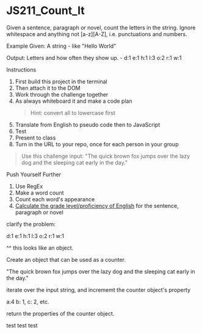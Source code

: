# JS211_Count_It

Given a sentence, paragraph or novel, count the letters in the string. Ignore whitespace and anything not [a-z][A-Z], i.e. punctuations and numbers.

Example
Given: A string - like "Hello World"

Output: Letters and how often they show up. - d:1 e:1 h:1 l:3 o:2 r:1 w:1

Instructions

1. First build this project in the terminal
2. Then attach it to the DOM
3. Work through the challenge together
4. As always whiteboard it and make a code plan
   > Hint: convert all to lowercase first
5. Translate from English to pseudo code then to JavaScript
6. Test
7. Present to class
8. Turn in the URL to your repo, once for each person in your group

> Use this challenge input: "The quick brown fox jumps over the lazy dog and the sleeping cat early in the day."

Push Yourself Further

1. Use RegEx
2. Make a word count
3. Count each word's appearance
4. [Calculate the grade level/proficiency of English](https://www.thoughtco.com/calculating-reading-level-1857103) for the sentence, paragraph or novel

clarify the problem:

d:1 e:1 h:1 l:3 o:2 r:1 w:1

^^ this looks like an object.

Create an object that can be used as a counter.

"The quick brown fox jumps over the lazy dog and the sleeping cat early in the day."

iterate over the input string, and incrememt the counter object's property

a:4 b: 1, c: 2, etc.

return the properties of the counter object.

test test test
